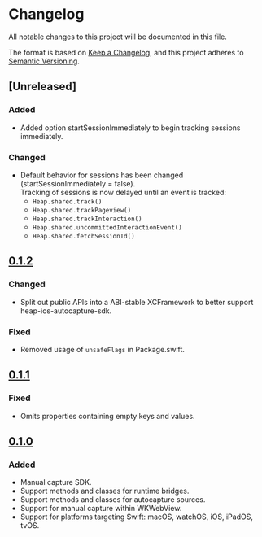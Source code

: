# Changelog

All notable changes to this project will be documented in this file.

The format is based on [Keep a Changelog](https://keepachangelog.com/en/1.0.0/),
and this project adheres to [Semantic Versioning](https://semver.org/spec/v2.0.0.html).

## [Unreleased]

### Added

- Added option startSessionImmediately to begin tracking sessions immediately.

### Changed

- Default behavior for sessions has been changed (startSessionImmediately = false).  
  Tracking of sessions is now delayed until an event is tracked:
  - `Heap.shared.track()`
  - `Heap.shared.trackPageview()`
  - `Heap.shared.trackInteraction()`
  - `Heap.shared.uncommittedInteractionEvent()`
  - `Heap.shared.fetchSessionId()`

## [0.1.2]

### Changed

- Split out public APIs into a ABI-stable XCFramework to better support heap-ios-autocapture-sdk.

### Fixed

- Removed usage of `unsafeFlags` in Package.swift.

## [0.1.1]

### Fixed

- Omits properties containing empty keys and values.

## [0.1.0]

### Added

- Manual capture SDK.
- Support methods and classes for runtime bridges.
- Support methods and classes for autocapture sources.
- Support for manual capture within WKWebView.
- Support for platforms targeting Swift: macOS, watchOS, iOS, iPadOS, tvOS.

[0.1.2]: https://github.com/heap/heap-swift-core-sdk/compare/0.1.1...0.1.2
[0.1.1]: https://github.com/heap/heap-swift-core-sdk/compare/0.1.0...0.1.1
[0.1.0]: https://github.com/heap/heap-swift-core-sdk/releases/tag/0.1.0
